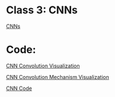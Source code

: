 # Class 3: CNNs

[CNNs](CNNs.pdf)

# Code:

[CNN Convolution Visualization](../src/2_CNNs/ConvolutionFunctionVisualizer.ipynb)

[CNN Convolution Mechanism Visualization](../src/2_CNNs/ConvolutionVisualization2.ipynb)

[CNN Code](../src/2_CNNs/CNN.ipynb)


